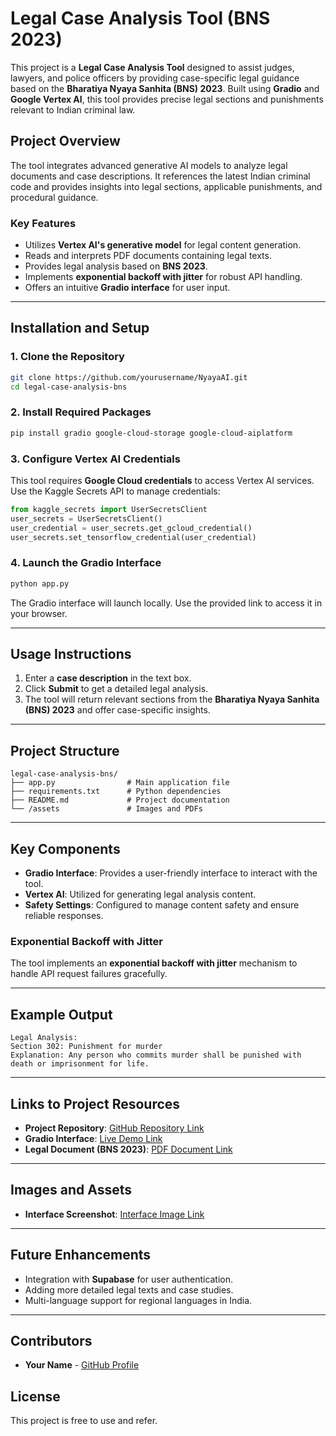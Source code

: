 # Legal Case Analysis Tool (BNS 2023)

This project is a **Legal Case Analysis Tool** designed to assist judges, lawyers, and police officers by providing case-specific legal guidance based on the **Bharatiya Nyaya Sanhita (BNS) 2023**. Built using **Gradio** and **Google Vertex AI**, this tool provides precise legal sections and punishments relevant to Indian criminal law.

## **Project Overview**
The tool integrates advanced generative AI models to analyze legal documents and case descriptions. It references the latest Indian criminal code and provides insights into legal sections, applicable punishments, and procedural guidance.

### **Key Features**
- Utilizes **Vertex AI's generative model** for legal content generation.
- Reads and interprets PDF documents containing legal texts.
- Provides legal analysis based on **BNS 2023**.
- Implements **exponential backoff with jitter** for robust API handling.
- Offers an intuitive **Gradio interface** for user input.

---

## **Installation and Setup**
### **1. Clone the Repository**
```bash
git clone https://github.com/yourusername/NyayaAI.git
cd legal-case-analysis-bns
```

### **2. Install Required Packages**
```bash
pip install gradio google-cloud-storage google-cloud-aiplatform
```

### **3. Configure Vertex AI Credentials**
This tool requires **Google Cloud credentials** to access Vertex AI services. Use the Kaggle Secrets API to manage credentials:
```python
from kaggle_secrets import UserSecretsClient
user_secrets = UserSecretsClient()
user_credential = user_secrets.get_gcloud_credential()
user_secrets.set_tensorflow_credential(user_credential)
```

### **4. Launch the Gradio Interface**
```bash
python app.py
```
The Gradio interface will launch locally. Use the provided link to access it in your browser.

---

## **Usage Instructions**
1. Enter a **case description** in the text box.
2. Click **Submit** to get a detailed legal analysis.
3. The tool will return relevant sections from the **Bharatiya Nyaya Sanhita (BNS) 2023** and offer case-specific insights.

---

## **Project Structure**
```
legal-case-analysis-bns/
├── app.py                # Main application file
├── requirements.txt      # Python dependencies
├── README.md             # Project documentation
└── /assets               # Images and PDFs
```

---

## **Key Components**
- **Gradio Interface**: Provides a user-friendly interface to interact with the tool.
- **Vertex AI**: Utilized for generating legal analysis content.
- **Safety Settings**: Configured to manage content safety and ensure reliable responses.

### **Exponential Backoff with Jitter**
The tool implements an **exponential backoff with jitter** mechanism to handle API request failures gracefully.

---

## **Example Output**
```text
Legal Analysis:
Section 302: Punishment for murder
Explanation: Any person who commits murder shall be punished with death or imprisonment for life.
```

---

## **Links to Project Resources**
- **Project Repository**: [GitHub Repository Link](https://github.com/prabal-17/NyayaAI/tree/main)
- **Gradio Interface**: [Live Demo Link](https://gradio.app/demo)
- **Legal Document (BNS 2023)**: [PDF Document Link](https://github.com/prabal-17/NyayaAI/blob/main/250883_english_01042024.pdf)

---

## **Images and Assets**
- **Interface Screenshot**: [Interface Image Link](nyayaAi.png)

---

## **Future Enhancements**
- Integration with **Supabase** for user authentication.
- Adding more detailed legal texts and case studies.
- Multi-language support for regional languages in India.

---

## **Contributors**
- **Your Name** - [GitHub Profile](https://github.com/prabal-17)

## **License**
This project is free to use and refer.


